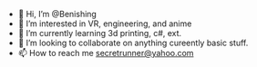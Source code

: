 - 👋 Hi, I’m @Benishing
- 👀 I’m interested in VR, engineering, and anime
- 🌱 I’m currently learning 3d printing, c#, ext.
- 💞️ I’m looking to collaborate on anything cureently basic stuff.
- 📫 How to reach me secretrunner@yahoo.com

<!---
Benishing/Benishing is a ✨ special ✨ repository because its `README.md` (this file) appears on your GitHub profile.
You can click the Preview link to take a look at your changes.
--->

